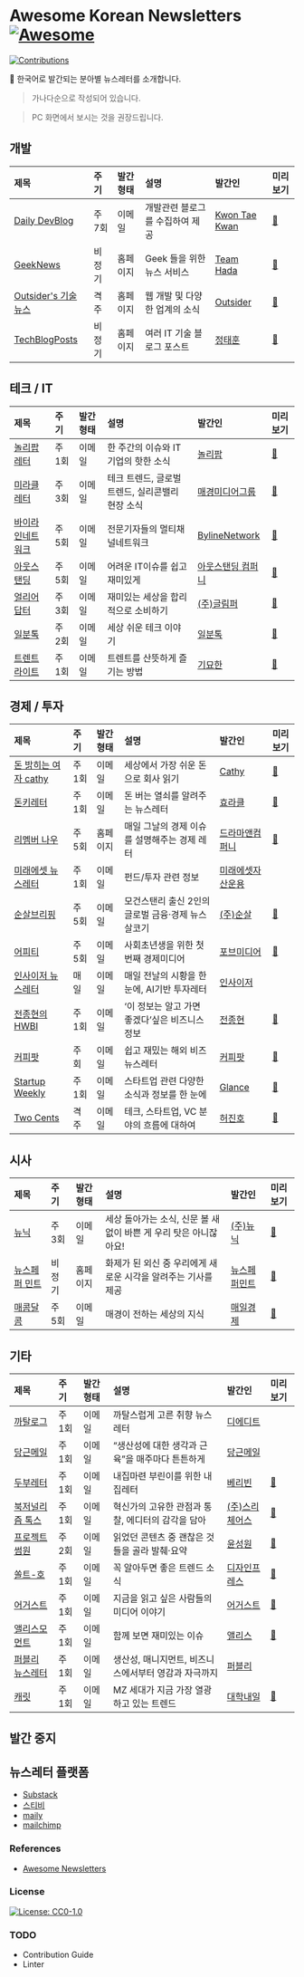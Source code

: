 # Awesome Korean Newsletters [![Awesome](https://awesome.re/badge-flat2.svg)](https://awesome.re)

[![Contributions](https://img.shields.io/badge/contibutions-welcome-1abc9c.svg)](https://shields.io/)

📰 한국어로 발간되는 분아별 뉴스레터를 소개합니다.

> 가나다순으로 작성되어 있습니다.

> PC 화면에서 보시는 것을 권장드립니다.

## 개발

| 제목                             | 주기   | 발간 형태 | 설명                            | 발간인                        | 미리보기                |
| :------------------------------- | :----- | :-------- | :------------------------------ | :---------------------------- | :---------------------- |
| [Daily DevBlog][devblog]         | 주 7회 | 이메일    | 개발관련 블로그를 수집하여 제공 | [Kwon Tae Kwan][devblog_publ] | [🔗][devblog_prvw]       |
| [GeekNews][geek]                 | 비정기 | 홈페이지  | Geek 들을 위한 뉴스 서비스      | [Team Hada][geek_publ]        | [🔗][geek_prvw]          |
| [Outsider's 기술 뉴스][outsider] | 격주   | 홈페이지  | 웹 개발 및 다양한 업계의 소식   | [Outsider][outsider_publ]     | [🔗][outsider_prvw]      |
| [TechBlogPosts][techblogposts]   | 비정기 | 홈페이지  | 여러 IT 기술 블로그 포스트      | [정태훈][techblogposts_publ]  | [🔗][techblogposts_prvw] |


[devblog]: http://daily-devblog.com/
[devblog_publ]: https://taetaetae.github.io/
[devblog_prvw]: http://daily-devblog.com/archive

[geek]: https://news.hada.io/
[geek_publ]: https://hada.io/team
[geek_prvw]: https://news.hada.io/

[outsider]: https://blog.outsider.ne.kr/category/Newsletter
[outsider_publ]: https://twitter.com/outsideris
[outsider_prvw]: https://blog.outsider.ne.kr/1536?category=38

[techblogposts]: https://techblogposts.com/
[techblogposts_publ]: https://jthcast.dev/
[techblogposts_prvw]: https://techblogposts.com/

## 테크 / IT

| 제목                       | 주기   | 발간 형태 | 설명                                             | 발간인                                | 미리보기              |
| :------------------------- | :----- | :-------- | :----------------------------------------------- | :------------------------------------ | :-------------------- |
| [놀리팝레터][knowllipop]   | 주 1회 | 이메일    | 한 주간의 이슈와 IT기업의 핫한 소식              | [놀리팝][knowllipop_publ]             | [🔗][knowllipop_prvw]  |
| [미라클레터][miracle]      | 주 3회 | 이메일    | 테크 트렌드, 글로벌 트렌드, 실리콘밸리 현장 소식 | [매경미디어그룹][miracle_publ]        | [🔗][miracle_prvw]     |
| [바이라인네트워크][byline] | 주 5회 | 이메일    | 전문기자들의 멀티채널네트워크                    | [BylineNetwork][byline_publ]          | [🔗][byline_prvw]      |
| [아웃스탠딩][outstanding]  | 주 5회 | 이메일    | 어려운 IT이슈를 쉽고 재미있게                    | [아웃스탠딩 컴퍼니][outstanding_publ] | [🔗][outstanding_prvw] |
| [얼리어답터][early]        | 주 3회 | 이메일    | 재미있는 세상을 합리적으로 소비하기              | [(주)글림퍼][early_publ]              | [🔗][early_prvw]       |
| [일분톡][ilbuntok]         | 주 2회 | 이메일    | 세상 쉬운 테크 이야기                            | [일분톡][ilbuntok_publ]               | [🔗][ilbuntok_prvw]    |
| [트렌트라이트][trendlite]  | 주 1회 | 이메일    | 트렌트를 산뜻하게 즐기는 방법                    | [기묘한][trendlite_publ]              | [🔗][trendlite_prvw]   |

[knowllipop]: https://page.stibee.com/subscriptions/95801
[knowllipop_publ]: http://knowllipop.com/
[knowllipop_prvw]: https://page.stibee.com/archives/95801

[miracle]: https://page.stibee.com/subscriptions/33271
[miracle_publ]: https://m.mk.co.kr/intro/
[miracle_prvw]: https://mirakle.mk.co.kr/list.php?sc=51800017

[byline]: https://byline.network/newsletter/
[byline_publ]: https://byline.network/
[byline_prvw]: https://us18.campaign-archive.com/home/?u=bedb3ad13e513e25afa719b73&id=81db217913

[outstanding]: https://outstanding.us1.list-manage.com/subscribe?u=58649932600b1a93ad942d0a7&id=546a6b6aba
[outstanding_publ]: https://outstanding.kr/info
[outstanding_prvw]: https://outstanding.kr/fomc20210323

[early]: http://www.earlyadopter.co.kr/
[early_publ]: http://www.earlyadopter.co.kr/
[early_prvw]: http://www.earlyadopter.co.kr/

[ilbuntok]: https://ilbuntok.com/
[ilbuntok_publ]: https://ilbuntok.com/
[ilbuntok_prvw]: https://us4.campaign-archive.com/home/?u=fac734f2470934a937f9d902c&id=0fd8d1e102

[trendlite]: https://page.stibee.com/subscriptions/41037
[trendlite_publ]: https://brunch.co.kr/@trendlite
[trendlite_prvw]: https://page.stibee.com/archives/41037

## 경제 / 투자

| 제목                          | 주기   | 발간 형태 | 설명                                               | 발간인                          | 미리보기            |
| :---------------------------- | :----- | :-------- | :------------------------------------------------- | :------------------------------ | :------------------ |
| [돈 밝히는 여자 cathy][cathy] | 주 1회 | 이메일    | 세상에서 가장 쉬운 돈으로 회사 읽기                | [Cathy][cathy_publ]             | [🔗][cathy_prvw]     |
| [돈키레터][donkey]            | 주 1회 | 이메일    | 돈 버는 열쇠를 알려주는 뉴스레터                   | [효라클][donkey_publ]           | [🔗][donkey_prvw]    |
| [리멤버 나우][remember]       | 주 5회 | 홈페이지  | 매일 그날의 경제 이슈를 설명해주는 경제 레터       | [드라마앤컴퍼니][remember_publ] | [🔗][remember_prvw]  |
| [미래에셋 뉴스레터][mirae]    | 주 1회 | 이메일    | 펀드/투자 관련 정보                                | [미래에셋자산운용][mirae_publ]  |                     |
| [순살브리핑][soonsal]         | 주 5회 | 이메일    | 모건스탠리 출신 2인의 글로벌 금융·경제 뉴스 살코기 | [(주)순살][soonsal_publ]        | [🔗][soonsal_prvw]   |
| [어피티][uppity]              | 주 5회 | 이메일    | 사회초년생을 위한 첫 번째 경제미디어               | [포브미디어][uppity_publ]       | [🔗][uppity_prvw]    |
| [인사이저 뉴스레터][incizor]  | 매일   | 이메일    | 매일 전날의 시황을 한 눈에, AI기반 투자레터        | [인사이저][incizor_publ]        |                     |
| [전종현의 HWBI][insight]      | 주 1회 | 이메일    | ‘이 정보는 알고 가면 좋겠다’싶은 비즈니스 정보     | [전종현][insight_publ]          | [🔗][insight_prvw]   |
| [커피팟][coffeepot]           | 주 회  | 이메일    | 쉽고 재밌는 해외 비즈 뉴스레터                     | [커피팟][coffeepot_publ]        | [🔗][coffeepot_prvw] |
| [Startup Weekly][startup]     | 주 1회 | 이메일    | 스타트업 관련 다양한 소식과 정보를 한 눈에         | [Glance][startup_publ]          | [🔗][startup_prvw]   |
| [Two Cents][twocents]         | 격주   | 이메일    | 테크, 스타트업, VC 분야의 흐름에 대하여            | [허진호][twocents_publ]         | [🔗][twocents_prvw]  |

[cathy]: https://maily.so/cathyxcash
[cathy_publ]: https://nt.cathyxcash.com/About-Cathy-98cfb881f4ca4aa098039baf448b9314
[cathy_prvw]: https://maily.so/cathyxcash

[donkey]: http://donkeyletter.com/
[donkey_publ]: https://m.blog.naver.com/PostList.nhn?blogId=hyoracle
[donkey_prvw]: https://www.notion.so/DONKEY-LETTER-2aac05b885f34c4e9d31a37695476577

[remember]: https://now.rememberapp.co.kr/
[remember_publ]: https://dramancompany.com/
[remember_prvw]: https://now.rememberapp.co.kr/

[mirae]: https://investments.miraeasset.com/webSeminar.do?id=20
[mirae_publ]: https://investments.miraeasset.com/index.do
<!-- [mirae_prvw]: -->

[soonsal]: https://page.stibee.com/subscriptions/51845
[soonsal_publ]: https://soonsal.com/about
[soonsal_prvw]: https://soonsal.com/

[uppity]: https://uppity.co.kr/ㅋ
[uppity_publ]: https://uppity.co.kr/
[uppity_prvw]: https://uppity.co.kr/list.html

[incizor]: https://incizor.com/Newsletter
[incizor_publ]: https://incizor.com/about-%EC%9D%B8%EC%82%AC%EC%9D%B4%EC%A0%80
<!-- [incizor_prvw]: -->

[startup]: http://glance.media/
[startup_publ]: https://ko-kr.facebook.com/startupweekly/
[startup_prvw]: http://glance.media/startupweekly/wyowxHlhEWvcglYlRz0LrQ/LpRWdyonpiD4sMjNwFLsEA/LFLiTWrsEbPgcMCDlcNe892g

[coffeepot]: https://page.stibee.com/subscriptions/52057
[coffeepot_publ]: https://coffeepot.me/
[coffeepot_prvw]: https://coffeepot.me/?q=YToxOntzOjEyOiJrZXl3b3JkX3R5cGUiO3M6MzoiYWxsIjt9&bmode=view&idx=6105425&t=board

[insight]: https://hyuni.substack.com/
[insight_publ]: http://hyuni.me/
[insight_prvw]: https://hyuni.substack.com/p/52

[twocents]: https://hur.substack.com/
[twocents_publ]: https://hur.medium.com/
[twocents_prvw]: https://hur.substack.com/p/two-cents-42-first-1000-gojek-calendly

## 시사

| 제목                  | 주기   | 발간 형태 | 설명                                                              | 발간인                    | 미리보기          |
| :-------------------- | :----- | :-------- | :---------------------------------------------------------------- | :------------------------ | :---------------- |
| [뉴닉][newneek]       | 주 3회 | 이메일    | 세상 돌아가는 소식, 신문 볼 새 없이 바쁜 게 우리 탓은 아니잖아요! | [(주)뉴닉][newneek_publ]  | [🔗][newneek_prvw] |
| [뉴스페퍼 민트][mint] | 비정기 | 홈페이지  | 화제가 된 외신 중 우리에게 새로운 시각을 알려주는 기사를 제공     | [뉴스페퍼민트][mint_publ] | [🔗][mint_prvw]    |
| [매콤달콤][macom]     | 주 5회 | 이메일    | 매경이 전하는 세상의 지식                                         | [매일경제][macom_publ]    | [🔗][macom_prvw]   |

[newneek]: https://newneek.co/
[newneek_publ]: https://newneek.co/
[newneek_prvw]: https://newneek.co/post/6EdJ8s

[mint]: https://newspeppermint.com/
[mint_publ]: https://newspeppermint.com/about/
[mint_prvw]: https://newspeppermint.com/2021/03/22/how-europe-became-the-worlds-biggest-electric-car-market/

[macom]: https://member.mk.co.kr/newsletter/info.php
[macom_publ]: https://www.mk.co.kr/
[macom_prvw]: https://member.mk.co.kr/newsletter/page/2021/0322/

## 기타

| 제목                     | 주기   | 발간 형태 | 설명                                                 | 발간인                      | 미리보기          |
| :----------------------- | :----- | :-------- | :--------------------------------------------------- | :-------------------------- | :---------------- |
| [까탈로그][theedit]      | 주 1회 | 이메일    | 까탈스럽게 고른 취향 뉴스레터                        | [디에디트][theedit_publ]    |                   |
| [당근메일][carrot]       | 주 1회 | 이메일    | “생산성에 대한 생각과 근육”을 매주마다 튼튼하게      | [당근메일][carrot_publ]     |                   |
| [두부레터][dubu]         | 주 1회 | 이메일    | 내집마련 부린이를 위한 내집레터                      | [베리빈][dubu_publ]         | [🔗][dubu_prvw]    |
| [북저널리즘 톡스][book]  | 주 1회 | 이메일    | 혁신가의 고유한 관점과 통찰, 에디터의 감각을 담아    | [(주)스리체어스][book_publ] | [🔗][book_prvw]    |
| [프로젝트 썸원][someone] | 주 2회 | 이메일    | 읽었던 콘텐츠 중 괜찮은 것들을 골라 발췌·요약        | [윤성원][someone_publ]      | [🔗][someone_prvw] |
| [쏠트-호][saltho]        | 주 1회 | 이메일    | 꼭 알아두면 좋은 트렌드 소식                         | [디자인프레스][saltho_publ] | [🔗][saltho_prvw]  |
| [어거스트][august]       | 주 1회 | 이메일    | 지금을 읽고 싶은 사람들의 미디어 이야기              | [어거스트][august_publ]     | [🔗][august_prvw]  |
| [앨리스모먼트][alice]    | 주 1회 | 이메일    | 함께 보면 재미있는 이슈                              | [앨리스][alice_publ]        | [🔗][alice_prvw]   |
| [퍼블리 뉴스레터][publy] | 주 1회 | 이메일    | 생산성, 매니지먼트, 비즈니스에서부터 영감과 자극까지 | [퍼블리][publy_publ]        |                   |
| [캐릿][careet]           | 주 1회 | 이메일    | MZ 세대가 지금 가장 열광하고 있는 트렌드             | [대학내일][careet_publ]     | [🔗][careet_prvw]  |


[theedit]: http://the-edit.co.kr/newsletter
[theedit_publ]: http://the-edit.co.kr/
<!-- [theedit_prvw]: -->

[carrot]: http://carrotmail.kr/
[carrot_publ]: http://carrotmail.kr/?page_id=1649
<!-- [carrot_prvw]: -->

[dubu]: https://page.stibee.com/subscriptions/98179?groupIds=73628
[dubu_publ]: https://brunch.co.kr/@ilbuntok#info
[dubu_prvw]: https://page.stibee.com/archives/98179

[book]: https://www.bookjournalism.com/talks
[book_publ]: https://www.bookjournalism.com/
[book_prvw]: https://www.bookjournalism.com/talks/2040

[august]: https://page.stibee.com/subscriptions/51479
[august_publ]: https://maily.so/august
[august_prvw]: https://maily.so/august/posts/352f94

[alice]: https://alicemedia.co/1d9f3dfb28654fa8a6d670fdaa40566f
[alice_publ]: https://www.instagram.com/alice_letter/
[alice_prvw]: https://m.blog.naver.com/PostList.nhn?blogId=alice_letter&categoryNo=1&logCode=0&categoryName=%EC%A7%80%EB%82%9C%ED%98%B8%20%EB%B3%B4%EA%B8%B0

[saltho]: https://mailchi.mp/b8843ed77ecd/saltho_subscription
[saltho_publ]: https://blog.naver.com/designpress2016
[saltho_prvw]: https://us8.campaign-archive.com/?e=[UNIQID]&u=2e9edbac18058219e61aab5fd&id=682f911635

[someone]: https://page.stibee.com/subscriptions/50103
[someone_publ]: https://www.facebook.com/somewon.yoon
[someone_prvw]: https://stibee.com/api/v1.0/emails/share/q5iDdzgvubYzN2wD6uJpzlcTQF1jvw==

[careet]: https://www.careet.net/
[careet_publ]: https://www.careet.net/About
[careet_prvw]: https://www.careet.net/331

[publy]: https://publy.us11.list-manage.com/subscribe?u=8e469b932eaa730d3a89bc869&id=f64c75daf2
[publy_publ]: https://publy.co/
<!-- [publy_prvw]: -->

## 발간 중지

## 뉴스레터 플랫폼

- [Substack](https://substack.com/)
- [스티비](https://stibee.com/)
- [maily](https://maily.so/)
- [mailchimp](https://mailchimp.com/)

### References

- [Awesome Newsletters](https://github.com/zudochkin/awesome-newsletters)

### License

[![License: CC0-1.0](https://licensebuttons.net/l/zero/1.0/80x15.png)](http://creativecommons.org/publicdomain/zero/1.0/)

### TODO

- Contribution Guide
- Linter